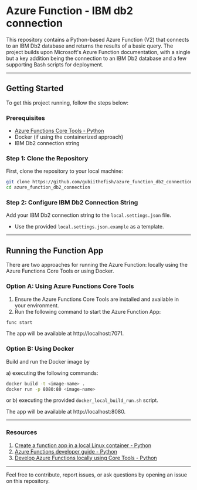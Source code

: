 # Azure Function - IBM db2 connection

This repository contains a Python-based Azure Function (V2) that connects to an IBM Db2 database and returns the results of a basic query. The project builds upon Microsoft's Azure Function documentation, with a single but a key addition being the connection to an IBM Db2 database and a few supporting Bash scripts for deployment.

---
## Getting Started

To get this project running, follow the steps below:

### Prerequisites
 - [Azure Functions Core Tools - Python]((https://learn.microsoft.com/en-us/azure/azure-functions/functions-run-local?tabs=macos%2Cisolated-process%2Cnode-v4%2Cpython-v2%2Chttp-trigger%2Ccontainer-apps&pivots=programming-language-python))
 - Docker  (if using the containerized approach)
 - IBM Db2 connection string

### Step 1: Clone the Repository
First, clone the repository to your local machine:
```bash
git clone https://github.com/gubiithefish/azure_function_db2_connection.git
cd azure_function_db2_connection
```

### Step 2: Configure IBM Db2 Connection String
Add your IBM Db2 connection string to the `local.settings.json` file.
- Use the provided `local.settings.json.example` as a template.

---

## Running the Function App

There are two approaches for running the Azure Function: locally using the Azure Functions Core Tools or using Docker.

### Option A: Using Azure Functions Core Tools
1. Ensure the Azure Functions Core Tools are installed and available in your environment.
2. Run the following command to start the Azure Function App:
```bash
func start
```
The app will be available at http://localhost:7071.

### Option B: Using Docker
Build and run the Docker image by 

a) executing the following commands:
```bash
docker build -t <image-name> .
docker run -p 8080:80 <image-name>
```
or b) executing the provided `docker_local_build_run.sh` script.

The app will be available at http://localhost:8080.



---

### Resources
1. [Create a function app in a local Linux container - Python](https://learn.microsoft.com/en-us/azure/azure-functions/functions-create-container-registry?tabs=acr%2Cbash&pivots=programming-language-python#build-the-container-image-and-verify-locally)
2. [Azure Functions developer guide - Python](https://docs.microsoft.com/en-us/azure/azure-functions/functions-reference-python)
3. [Develop Azure Functions locally using Core Tools - Python](https://learn.microsoft.com/en-us/azure/azure-functions/functions-run-local?tabs=macos%2Cisolated-process%2Cnode-v4%2Cpython-v2%2Chttp-trigger%2Ccontainer-apps&pivots=programming-language-python)

---
Feel free to contribute, report issues, or ask questions by opening an issue on this repository.